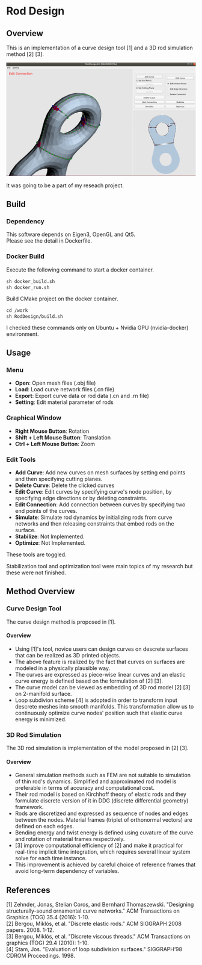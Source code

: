 # Rod Design  

## Overview
This is an implementation of a curve design tool [1] and a 3D rod simulation method [2] [3].  

![GUI](img/gui_screenshot.png)

It was going to be a part of my reseach project.

## Build
### Dependency
This software depends on Eigen3, OpenGL and Qt5.  
Please see the detail in Dockerfile.

###  Docker Build
Execute the following command to start a docker container.
```
sh docker_build.sh
sh docker_run.sh
```
Build CMake project on the docker container.
```
cd /work
sh RodDesign/build.sh
```


I checked these commands only on Ubuntu + Nvidia GPU (nvidia-docker) environment.


## Usage
### Menu 
* **Open**: Open mesh files (.obj file)
* **Load**: Load curve network files (.cn file)
* **Export**: Export curve data or rod data (.cn and .rn file)
* **Setting**: Edit material parameter of rods

### Graphical Window
* **Right Mouse Button**: Rotation
* **Shift + Left Mouse Button**: Translation
* **Ctrl + Left Mouse Button**: Zoom

### Edit Tools
* **Add Curve**: Add new curves on mesh surfaces by setting end points and then specifying cutting planes.
* **Delete Curve**: Delete the clicked curves
* **Edit Curve**: Edit curves by specifying curve's node position, by specifying edge directions or by deleting constraints. 
* **Edit Connection**: Add connection between curves by specifying two end points of the curves.
* **Simulate**: Simulate rod dynamics by initializing rods from curve networks and then releasing constraints that embed rods on the surface.  
* **Stabilize**: Not Implemented. 
* **Optimize**: Not Implemented.  

These tools are toggled. 

Stabilization tool and optimization tool were main topics of my research but these were not finished.

## Method Overview  

### Curve Design Tool  
The curve design method is proposed in [1].

#### Overview
* Using [1]'s tool, novice users can design curves on descrete surfaces that can be realized as 3D printed objects.  
* The above feature is realized by the fact that curves on surfaces are modeled in a physically plausible way.
* The curves are expressed as piece-wise linear curves and an elastic curve energy is defined based on the formulation of [2] [3].
* The curve model can be viewed as embedding of 3D rod model [2] [3] on 2-manifold surface.
* Loop subdivion scheme [4] is adopted in order to transform input descrete meshes into smooth manifolds. 
  This transformation allow us to continuously optimize curve nodes' position such that elastic curve energy is minimized.


### 3D Rod Simulation  
The 3D rod simulation is implementation of the model proposed in [2] [3].

#### Overview
* General simulation methods such as FEM are not suitable to simulation of thin rod's dynamics.
   Simplified and approximated rod model is preferable in terms of accuracy and computational cost.
* Their rod model is based on Kirchhoff theory of elastic rods and they formulate discrete version of it in DDG (discrete differential geometry) framework.
* Rods are discretized and expressed as sequence of nodes and edges between the nodes. Material frames (triplet of orthonormal vectors) are defined on each edges.
* Bending energy and twist energy is defined using cuvature of the curve and rotation of material frames respectively.
* [3] improve computational efficiency of [2] and make it practical for real-time implicit time integration, which requires several linear system solve for each time instance.
* This improvement is achieved by careful choice of reference frames that avoid long-term dependency of variables.

## References 

[1] Zehnder, Jonas, Stelian Coros, and Bernhard Thomaszewski. "Designing structurally-sound ornamental curve networks." ACM Transactions on Graphics (TOG) 35.4 (2016): 1-10.  
[2] Bergou, Miklós, et al. "Discrete elastic rods." ACM SIGGRAPH 2008 papers. 2008. 1-12.  
[3] Bergou, Miklós, et al. "Discrete viscous threads." ACM Transactions on graphics (TOG) 29.4 (2010): 1-10.  
[4] Stam, Jos. "Evaluation of loop subdivision surfaces." SIGGRAPH’98 CDROM Proceedings. 1998.  
